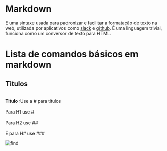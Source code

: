 # Markdown

E uma sintaxe usada para padronizar e facilitar a formatação de texto na web, utilizada por aplicativos como 
[slack](https://slack.com/intl/pt-br) e [github](https://github.com/). É uma linguagem trivial, funciona como um conversor de texto para HTML.

# Lista de comandos básicos em markdown

## Titulos
<br>**Titulo** :Use a #  para titulos </br>
<br>Para H1 use #</br>
<br>Para H2 use ## </br>
<br>E para H# use ### </br>

![find](cat.jpg "Hi, i am pilot")